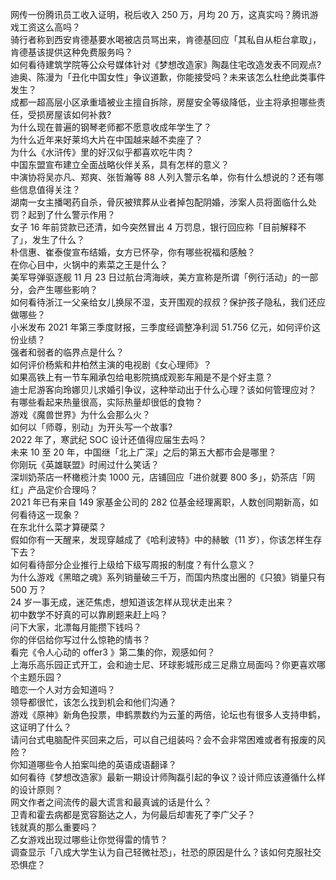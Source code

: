 网传一份腾讯员工收入证明，税后收入 250 万，月均 20 万，这真实吗？腾讯游戏工资这么高吗？  
骑行者称到西安肯德基要水喝被店员骂出来，肯德基回应「其私自从柜台拿取」，肯德基该提供这种免费服务吗？  
如何看待建筑学院等公众号媒体针对《梦想改造家》陶磊住宅改造发表不同观点?  
迪奥、陈漫为「丑化中国女性」争议道歉，你能接受吗？未来该怎么杜绝此类事件发生？  
成都一超高层小区承重墙被业主擅自拆除，房屋安全等级降低，业主将承担哪些责任，受损房屋该如何补救?  
为什么现在普遍的钢琴老师都不愿意收成年学生了？  
为什么近年来好莱坞大片在中国越来越不卖座了？  
为什么《水浒传》里的好汉似乎都喜欢吃牛肉？  
中国东盟宣布建立全面战略伙伴关系，具有怎样的意义？  
中演协将吴亦凡、郑爽、张哲瀚等 88 人列入警示名单，你有什么想说的？还有哪些信息值得关注？  
湖南一女主播喝药自杀，骨灰被殡葬从业者掉包配阴婚，涉案人员将面临什么处罚？起到了什么警示作用？  
女子 16 年前贷款已还清，如今突然冒出 4 万罚息，银行回应称「目前解释不了」，发生了什么？  
朴信惠、崔泰俊宣布结婚，女方已怀孕，你有哪些祝福和感触？  
在你心目中，火锅中的素菜之王是什么？  
美军导弹驱逐舰 11 月 23 日过航台湾海峡，美方宣称是所谓「例行活动」的一部分，会产生哪些影响？  
如何看待浙江一父亲给女儿换尿不湿，支开围观的叔叔？保护孩子隐私，我们还应做哪些？  
小米发布 2021 年第三季度财报，三季度经调整净利润 51.756 亿元，如何评价这份业绩？  
强者和弱者的临界点是什么？  
如何评价杨紫和井柏然主演的电视剧《女心理师》？  
如果高铁上有一节车厢承包给电影院搞成观影车厢是不是个好主意？  
迪士尼游客向玲娜贝儿求婚引争议，这种举动出于什么心理？该如何管理应对？  
有哪些看起来热量很高，实际热量却很低的食物？  
游戏《魔兽世界》为什么会那么火？  
如何以「师尊，别动」为开头写一个故事?  
2022 年了，寒武纪 SOC 设计还值得应届生去吗？  
未来 10 至 20 年，中国继「北上广深」之后的第五大都市会是哪里？  
你刚玩《英雄联盟》时闹过什么笑话？  
深圳奶茶店一杯橄榄汁卖 1000 元，店铺回应「进价就要 800 多」，奶茶店「网红」产品定价合理吗？  
2021 年已有来自 149 家基金公司的 282 位基金经理离职，人数创同期新高，如何看待这一现象？  
在东北什么菜才算硬菜？  
假如你有一天醒来，发现穿越成了《哈利波特》中的赫敏（11 岁），你该怎样生存下去？  
如何看待部分企业推行上级给下级写周报的制度？有什么意义？  
为什么游戏《黑暗之魂》系列销量破三千万，而国内热度出圈的《只狼》销量只有 500 万？  
24 岁一事无成，迷茫焦虑，想知道该怎样从现状走出来？  
初中数学不好真的可以靠刷题来赶上吗？  
问下大家，北漂每月能攒下钱吗？  
你的伴侣给你写过什么惊艳的情书？  
看完《令人心动的 offer3 》第二集的你，观感如何？  
上海乐高乐园正式开工，会和迪士尼、环球影城形成三足鼎立局面吗？你更喜欢哪个主题乐园？  
暗恋一个人对方会知道吗？  
领导都很忙，该怎么找到机会和他们沟通？  
游戏《原神》新角色投票，申鹤票数约为云堇的两倍，论坛也有很多人支持申鹤，这证明了什么？  
请问台式电脑配件买回来之后，可以自己组装吗？会不会非常困难或者有报废的风险？  
你知道哪些令人拍案叫绝的英语成语翻译？  
如何看待《梦想改造家》最新一期设计师陶磊引起的争议？设计师应该遵循什么样的设计原则？  
网文作者之间流传的最大谎言和最真诚的话是什么？  
卫青和霍去病都是宽容豁达之人，为何最后却害死了李广父子？  
钱就真的那么重要吗？  
乙女游戏出现过哪些让你觉得雷的情节？  
调查显示「八成大学生认为自己轻微社恐」，社恐的原因是什么？该如何克服社交恐惧症？  
